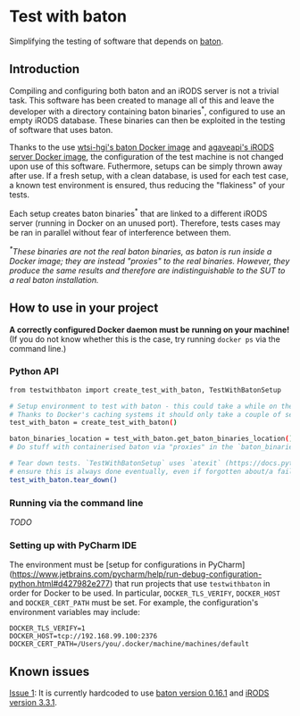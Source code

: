# Test with baton
Simplifying the testing of software that depends on [baton](https://github.com/wtsi-npg/baton).


## Introduction
Compiling and configuring both baton and an iRODS server is not a trivial task. This software has been created to manage
all of this and leave the developer with a directory containing baton binaries<sup>*</sup>, configured to use an empty
iRODS database. These binaries can then be exploited in the testing of software that uses baton. 

Thanks to the use [wtsi-hgi's baton Docker image](https://github.com/wtsi-hgi/docker-baton) and
[agaveapi's iRODS server Docker image](https://hub.docker.com/r/agaveapi/irods/), the configuration of the test machine
is not changed upon use of this software. Futhermore, setups can be simply thrown away after use. If a fresh setup, with
a clean database, is used for each test case, a known test environment is ensured, thus reducing the "flakiness" of your
tests.
 
Each setup creates baton binaries<sup>*</sup> that are linked to a different iRODS server (running in Docker on an
unused port). Therefore, tests cases may be ran in parallel without fear of interference between them.

<i><sup>*</sup>These binaries are not the real baton binaries, as baton is run inside a Docker image; they are instead
"proxies" to the real binaries. However, they produce the same results and therefore are indistinguishable to the SUT to
a real baton installation.</i>


## How to use in your project
**A correctly configured Docker daemon must be running on your machine!**
(If you do not know whether this is the case, try running `docker ps` via the command line.)

### Python API
```bash
from testwithbaton import create_test_with_baton, TestWithBatonSetup

# Setup environment to test with baton - this could take a while on the first run (anticipate up to 10 minutes)!
# Thanks to Docker's caching systems it should only take a couple of seconds after the first run
test_with_baton = create_test_with_baton()

baton_binaries_location = test_with_baton.get_baton_binaries_location()
# Do stuff with containerised baton via "proxies" in the `baton_binaries_location` directory

# Tear down tests. `TestWithBatonSetup` uses `atexit` (https://docs.python.org/3/library/atexit.html) in the attempt to
# ensure this is always done eventually, even if forgotten about/a failure occurs.
test_with_baton.tear_down()

```

### Running via the command line
*TODO*


### Setting up with PyCharm IDE
The environment must be [setup for configurations in PyCharm]
(https://www.jetbrains.com/pycharm/help/run-debug-configuration-python.html#d427982e277) that run projects that use
`testwithbaton` in order for Docker to be used. In particular, `DOCKER_TLS_VERIFY`, `DOCKER_HOST` and `DOCKER_CERT_PATH`
must be set. For example, the configuration's environment variables may include:
```
DOCKER_TLS_VERIFY=1
DOCKER_HOST=tcp://192.168.99.100:2376
DOCKER_CERT_PATH=/Users/you/.docker/machine/machines/default
```


## Known issues
[Issue 1](https://github.com/wtsi-hgi/test-with-baton/issues/1): It is currently hardcoded to use
[baton version 0.16.1](https://github.com/wtsi-npg/baton/tree/release-0.16.1) and
[iRODS version 3.3.1](https://github.com/irods/irods-legacy).
